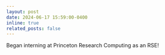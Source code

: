 ```yaml
---
layout: post
date: 2024-06-17 15:59:00-0400
inline: true
related_posts: false
---
```


Began interning at Princeton Research Computing as an RSE!
